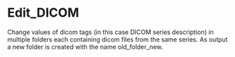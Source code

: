 # Edit_DICOM
Change values of dicom tags (in this case DICOM series description) in multiple folders each containing dicom files from the same series. As output a new folder is created with the name old_folder_new.
